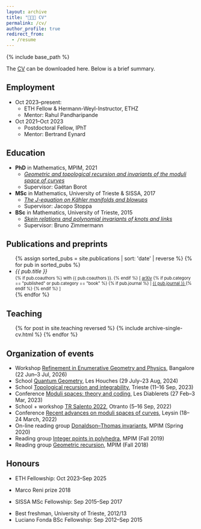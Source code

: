 ```yaml
---
layout: archive
title: "👨🏻‍🎓 CV"
permalink: /cv/
author_profile: true
redirect_from:
  - /resume
---
```


{% include base_path %}

The [CV](http://agiacche.github.io/files/giacchetto_cv_en.pdf) can be downloaded here. Below is a brief summary.

Employment
------
* Oct 2023–present: 
  * ETH Fellow & Hermann-Weyl-Instructor, ETHZ
  * Mentor: Rahul Pandharipande
* Oct 2021–Oct 2023
  * Postdoctoral Fellow, IPhT
  * Mentor: Bertrand Eynard

Education
------
* **PhD** in Mathematics, MPIM, 2021
  * *[Geometric and topological recursion and invariants of the moduli space of curves](http://agiacche.github.io/files/PhDThesis.pdf)*
  * Supervisor: Gaëtan Borot
* **MSc** in Mathematics, University of Trieste & SISSA, 2017
  * *[The J-equation on Kähler manifolds and blowups](http://agiacche.github.io/files/MScThesis.pdf)*
  * Supervisor: Jacopo Stoppa
* **BSc** in Mathematics, University of Trieste, 2015
  * *[Skein relations and polynomial invariants of knots and links](http://agiacche.github.io/files/BScThesis.pdf)*
  * Supervisor: Bruno Zimmermann

Publications and preprints
------
<ul>
  {% assign sorted_pubs = site.publications | sort: 'date' | reverse %}
  {% for pub in sorted_pubs %}
    <li>
      <em>{{ pub.title }}</em><br />
      <span style="font-size: 0.8em;">
        {% if pub.coauthors %}
          with {{ pub.coauthors }}.
        {% endif %}
        [
        <a href="https://arxiv.org/abs/{{ pub.arxiv }}" target="_blank" rel="noopener">arXiv</a>
        {% if pub.category == "published" or pub.category == "book" %}
          {% if pub.journal %}
            | <a href="{% if pub.doi and pub.doi != '0000' %}https://doi.org/{{ pub.doi }}{% else %}https://arxiv.org/abs/{{ pub.arxiv }}{% endif %}" target="_blank" rel="noopener">
              {{ pub.journal }}
            </a>
          {% endif %}
        {% endif %}
        ]
      </span>
    </li>
  {% endfor %}
</ul>
  
Teaching
------
<ul>{% for post in site.teaching reversed %}
  {% include archive-single-cv.html %}
{% endfor %}</ul>
  
Organization of events
------
* Workshop [Refinement in Enumerative Geometry and Physics](https://www.icts.res.in/current-and-upcoming-events), Bangalore (22 Jun–3 Jul, 2026)
* School [Quantum Geometry](https://houches24.github.io), Les Houches (29 July–23 Aug, 2024)
* School [Topological recursion and integrability](https://indico.in2p3.fr/event/29404), Trieste (11–16 Sep, 2023)
* Conference [Moduli spaces: theory and coding](https://indico.in2p3.fr/event/28594), Les Diablerets (27 Feb–3 Mar, 2023)
* School + workshop [TR Salento 2022](https://sites.google.com/view/tr-salento-2022/home), Otranto (5–16 Sep, 2022)
* Conference [Recent advances on moduli spaces of curves](https://sites.google.com/view/moduli2022/home), Leysin (18–24 March, 2022)
* On-line reading group [Donaldson–Thomas invariants](https://www.mathematik.hu-berlin.de/de/forschung/forschungsgebiete/mathematische-physik/borot-mp-homepage/online-reading-group-stability-conditions-and-dt-invariants), MPIM (Spring 2020)
* Reading group [Integer points in polyhedra](https://sites.google.com/view/integerpointsonpolyhedra/home), MPIM (Fall 2019)
* Reading group [Geometric recursion](https://sites.google.com/view/grlearningseminar/home), MPIM (Fall 2018)

<!--
Research stays
------
* 2024 – University of Edinburgh, University of Tokyo, University of Science and Technology of China
* 2023 – University of Trieste
* 2022 – University of Geneva, SISSA, Leiden University, Humboldt University, University of Trieste
* 2021 – Humboldt University
* 2020 – University of Melbourne
* 2019 – Centre for Quantum Mathematics
-->

Honours
------
* ETH Fellowship: Oct 2023–Sep 2025
<!-- * Oberwolfach Leibniz Graduate Students 2021 -->
* Marco Reni prize 2018
<!-- * Friulovest Bank award 2017 -->
* SISSA MSc Fellowship: Sep 2015–Sep 2017
<!-- * Friulovest Bank award 2015 -->
* Best freshman, University of Trieste, 2012/13
* Luciano Fonda BSc Fellowship: Sep 2012–Sep 2015